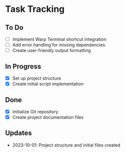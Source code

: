 # Task Tracking

## To Do
- [ ] Implement Warp Terminal shortcut integration
- [ ] Add error handling for missing dependencies
- [ ] Create user-friendly output formatting

## In Progress
- [x] Set up project structure
- [x] Create initial script implementation

## Done
- [x] Initialize Git repository
- [x] Create project documentation files

## Updates
- 2023-10-01: Project structure and initial files created

